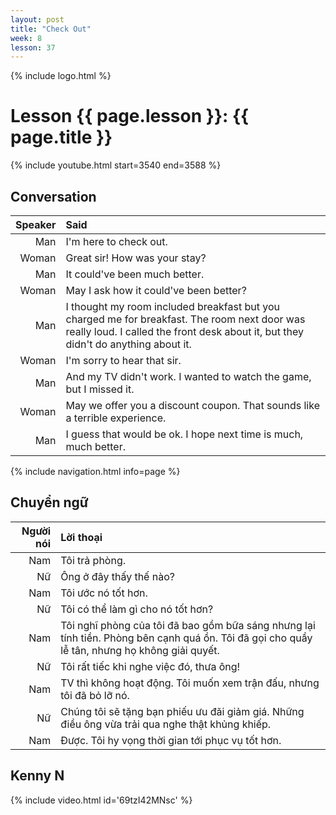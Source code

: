 ```yaml
---
layout: post
title: "Check Out"
week: 8
lesson: 37
---
```


{% include logo.html %}

# Lesson {{ page.lesson }}: {{ page.title }}

{% include youtube.html start=3540 end=3588 %}

## Conversation

Speaker | Said
---: | :---
Man | I'm here to check out.
Woman | Great sir! How was your stay?
Man | It could've been much better.
Woman | May I ask how it could've been better?
Man | I thought my room included breakfast but you charged me for breakfast. The room next door was really loud. I called the front desk about it, but they didn't do anything about it.
Woman | I'm sorry to hear that sir.
Man | And my TV didn't work. I wanted to watch the game, but I missed it.
Woman | May we offer you a discount coupon. That sounds like a terrible experience.
Man | I guess that would be ok. I hope next time is much, much better.

{% include navigation.html info=page %}

## Chuyển ngữ

Người nói | Lời thoại
---: | :---
Nam | Tôi trả phòng.
Nữ | Ông ở đây thấy thế nào?
Nam | Tôi ước nó tốt hơn.
Nữ | Tôi có thể làm gì cho nó tốt hơn?
Nam | Tôi nghĩ phòng của tôi đã bao gồm bữa sáng nhưng lại tính tiền. Phòng bên cạnh quá ồn. Tôi đã gọi cho quầy lễ tân, nhưng họ không giải quyết. 
Nữ | Tôi rất tiếc khi nghe việc đó, thưa ông!
Nam | TV thì không hoạt động. Tôi muốn xem trận đấu, nhưng tôi đã bỏ lỡ nó.
Nữ | Chúng tôi sẽ tặng bạn phiếu ưu đãi giảm giá. Những điều ông vừa trải qua nghe thật khủng khiếp.
Nam | Được. Tôi hy vọng thời gian tới phục vụ tốt hơn.

## Kenny N

{% include video.html id='69tzI42MNsc' %}
